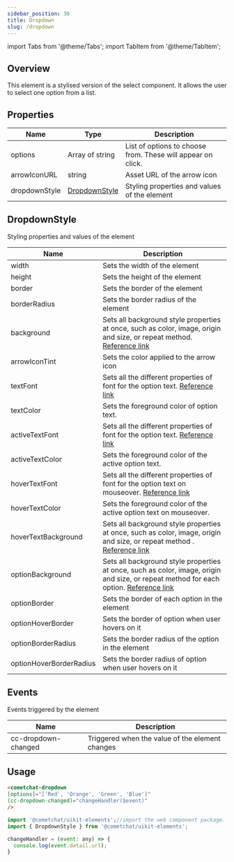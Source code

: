 ```yaml
---
sidebar_position: 30
title: Dropdown
slug: /dropdown
---
```


import Tabs from '@theme/Tabs';
import TabItem from '@theme/TabItem';

## Overview

This element is a stylised version of the select component. It allows the user to select one option from a list.

## Properties

| Name | Type | Description | 
| ---- | ---- | ---- | 
| options | Array of string | List of options to choose from. These will appear on click. | 
| arrowIconURL | string | Asset URL of the arrow icon | 
| dropdownStyle | [DropdownStyle](./dropdown#dropdownstyle) | Styling properties and values of the element | 


## DropdownStyle

Styling properties and values of the element

| Name | Description | 
| ---- | ---- | 
| width | Sets the width of the element | 
| height | Sets the height of the element | 
| border | Sets the border of the element | 
| borderRadius | Sets the border radius of the element | 
| background | Sets all background style properties at once, such as color, image, origin and size, or repeat method. [Reference link](https://developer.mozilla.org/en-US/docs/Web/CSS/background) | 
| arrowIconTint | Sets the color applied to the arrow icon | 
| textFont | Sets all the different properties of font for the option text. [Reference link](https://developer.mozilla.org/en-US/docs/Web/CSS/font) | 
| textColor | Sets the foreground color of option text. | 
| activeTextFont | Sets all the different properties of font for the option text. [Reference link](https://developer.mozilla.org/en-US/docs/Web/CSS/font) | 
| activeTextColor | Sets the foreground color of the active option text. | 
| hoverTextFont | Sets all the different properties of font for the option text on mouseover. [Reference link](https://developer.mozilla.org/en-US/docs/Web/CSS/font) | 
| hoverTextColor | Sets the foreground color of the active option text on mouseover. | 
| hoverTextBackground | Sets all background style properties at once, such as color, image, origin and size, or repeat method . [Reference link](https://developer.mozilla.org/en-US/docs/Web/CSS/background) | 
| optionBackground | Sets all background style properties at once, such as color, image, origin and size, or repeat method for each option. [Reference link](https://developer.mozilla.org/en-US/docs/Web/CSS/background) | 
| optionBorder | Sets the border of each option in the element | 
| optionHoverBorder | Sets the border of option when user hovers on it | 
| optionBorderRadius | Sets the border radius of the option in the element | 
| optionHoverBorderRadius | Sets the border radius of option when user hovers on it | 


## Events

Events triggered by the element

| Name | Description | 
| ---- | ---- | 
| cc-dropdown-changed | Triggered when the value of the element changes | 


## Usage

<Tabs>
<TabItem value="html" label="HTML">

```HTML
<cometchat-dropdown 
[options]="['Red', 'Orange', 'Green', 'Blue']"
(cc-dropdown-changed)="changeHandler($event)"
/>
```

</TabItem>
<TabItem value="js" label="Javascript">

```javascript
import '@cometchat/uikit-elements';//import the web component package.
import { DropdownStyle } from '@cometchat/uikit-elements';

changeHandler = (event: any) => {
  console.log(event.detail.url);
}
```

</TabItem>
</Tabs>
